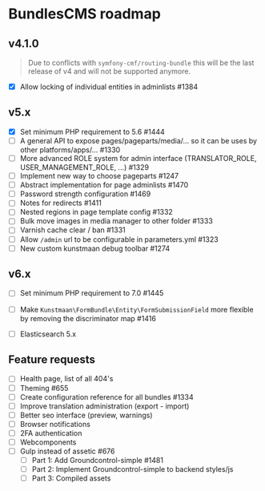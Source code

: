 # BundlesCMS roadmap

## v4.1.0
> Due to conflicts with `symfony-cmf/routing-bundle` this will be the 
last release of v4 and will not be supported anymore.

- [x] Allow locking of individual entities in adminlists #1384

## v5.x
- [x] Set minimum PHP requirement to 5.6 #1444
- [ ] A general API to expose pages/pageparts/media/... so it can be uses by other platforms/apps/... #1330
- [ ] More advanced ROLE system for admin interface (TRANSLATOR_ROLE, USER_MANAGEMENT_ROLE, ...) #1329
- [ ] Implement new way to choose pageparts #1247
- [ ] Abstract implementation for page adminlists #1470
- [ ] Password strength configuration #1469
- [ ] Notes for redirects #1411
- [ ] Nested regions in page template config #1332
- [ ] Bulk move images in media manager to other folder #1333
- [ ] Varnish cache clear / ban #1331
- [ ] Allow `/admin` url to be configurable in parameters.yml #1323
- [ ] New custom kunstmaan debug toolbar #1274

## v6.x
- [ ] Set minimum PHP requirement to 7.0 #1445
- [ ] Make `Kunstmaan\FormBundle\Entity\FormSubmissionField` more flexible by removing the discriminator map #1416
- [ ] Elasticsearch 5.x


## Feature requests
- [ ] Health page, list of all 404's
- [ ] Theming #655
- [ ] Create configuration reference for all bundles #1334
- [ ] Improve translation administration (export - import)
- [ ] Better seo interface (preview, warnings)
- [ ] Browser notifications
- [ ] 2FA authentication
- [ ] Webcomponents
- [ ] Gulp instead of assetic #676
    - [ ] Part 1: Add Groundcontrol-simple #1481
    - [ ] Part 2: Implement Groundcontrol-simple to backend styles/js
    - [ ] Part 3: Compiled assets
